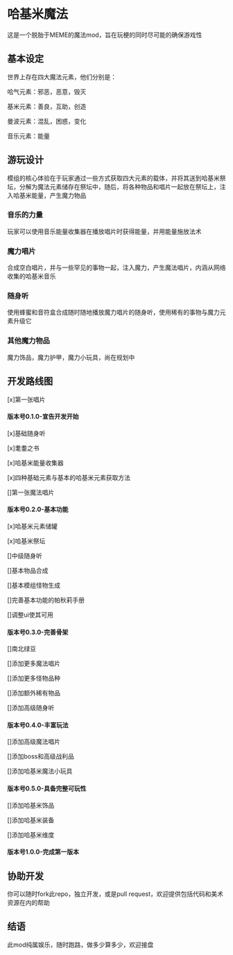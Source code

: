 # 哈基米魔法

这是一个脱胎于MEME的魔法mod，旨在玩梗的同时尽可能的确保游戏性

## 基本设定

世界上存在四大魔法元素，他们分别是：

哈气元素：邪恶，恶意，毁灭

基米元素：善良，互助，创造

曼波元素：混乱，困惑，变化

音乐元素：能量

## 游玩设计

模组的核心体验在于玩家通过一些方式获取四大元素的载体，并将其送到哈基米祭坛，分解为魔法元素储存在祭坛中，随后，将各种物品和唱片一起放在祭坛上，注入哈基米能量，产生魔力物品

### 音乐的力量

玩家可以使用音乐能量收集器在播放唱片时获得能量，并用能量施放法术

### 魔力唱片

合成空白唱片，并与一些罕见的事物一起，注入魔力，产生魔法唱片，内涵从网络收集的哈基米音乐

### 随身听

使用蜂蜜和音符盒合成随时随地播放魔力唱片的随身听，使用稀有的事物与魔力元素升级它

### 其他魔力物品

魔力饰品，魔力护甲，魔力小玩具，尚在规划中

## 开发路线图

[x]第一张唱片

#### 版本号0.1.0-宣告开发开始

[x]基础随身听

[x]耄耋之书

[x]哈基米能量收集器

[x]四种基础元素与基本的哈基米元素获取方法

[]第一张魔法唱片

#### 版本号0.2.0-基本功能

[x]哈基米元素储罐

[x]哈基米祭坛

[]中级随身听

[]基本物品合成

[]基本模组怪物生成

[]完善基本功能的帕秋莉手册

[]调整ui使其可用

#### 版本号0.3.0-完善骨架

[]南北绿豆

[]添加更多魔法唱片

[]添加更多怪物品种

[]添加额外稀有物品

[]添加高级随身听

#### 版本号0.4.0-丰富玩法

[]添加高级魔法唱片

[]添加boss和高级战利品

[]添加哈基米魔法小玩具

#### 版本号0.5.0-具备完整可玩性

[]添加哈基米饰品

[]添加哈基米装备

[]添加哈基米维度

#### 版本号1.0.0-完成第一版本

## 协助开发

你可以随时fork此repo，独立开发，或是pull request，欢迎提供包括代码和美术资源在内的帮助

## 结语

此mod纯属娱乐，随时跑路，做多少算多少，欢迎接盘
